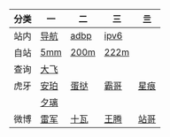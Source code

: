 |分类|一|二|三|亖|
|-|-|-|-|-|
|站内|[导航](https://zi-an.github.io/other/web.html)|[adbp](https://zi-an.github.io/other/adb.txt)|[ipv6](https://zi-an.github.io/ipv6)|
|自站|[5mm](http://5.mm)|[200m](http://200.mm)|[222m](http://222.mm)||
|查询|[大飞](https://www.op.gg/summoners/kr/Hide%20on%20bush)|||
|虎牙|[安珀](https://m.huya.com/20411512)|[蛋挞](https://m.huya.com/799147)|[霸哥](https://m.huya.com/189201)|[星痕](https://m.huya.com/699772)|
||[夕璃](https://m.huya.com/21809097)|||
|微博|[雷军](https://m.weibo.cn/u/1749127163)|[十瓦](https://m.weibo.cn/u/1892653244)|[王腾](https://m.weibo.cn/u/1654901425)|[站哥](https://m.weibo.cn/u/6048569942)|


